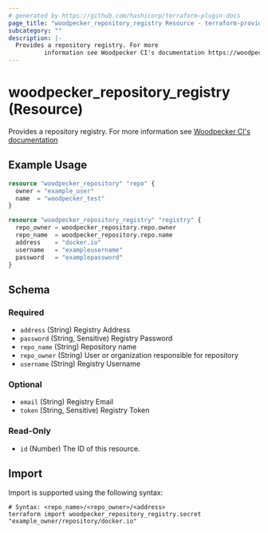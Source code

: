 ```yaml
---
# generated by https://github.com/hashicorp/terraform-plugin-docs
page_title: "woodpecker_repository_registry Resource - terraform-provider-woodpecker"
subcategory: ""
description: |-
  Provides a repository registry. For more
          information see Woodpecker CI's documentation https://woodpecker-ci.org/docs/usage/registries
---
```


# woodpecker_repository_registry (Resource)

Provides a repository registry. For more 
		information see [Woodpecker CI's documentation](https://woodpecker-ci.org/docs/usage/registries)

## Example Usage

```terraform
resource "woodpecker_repository" "repo" {
  owner = "example_user"
  name  = "woodpecker_test"
}

resource "woodpecker_repository_registry" "registry" {
  repo_owner = woodpecker_repository.repo.owner
  repo_name  = woodpecker_repository.repo.name
  address    = "docker.io"
  username   = "exampleusername"
  password   = "examplepassword"
}
```

<!-- schema generated by tfplugindocs -->
## Schema

### Required

- `address` (String) Registry Address
- `password` (String, Sensitive) Registry Password
- `repo_name` (String) Repository name
- `repo_owner` (String) User or organization responsible for repository
- `username` (String) Registry Username

### Optional

- `email` (String) Registry Email
- `token` (String, Sensitive) Registry Token

### Read-Only

- `id` (Number) The ID of this resource.

## Import

Import is supported using the following syntax:

```shell
# Syntax: <repo_name>/<repo_owner>/<address>
terraform import woodpecker_repository_registry.secret "example_owner/repository/docker.io"
```
